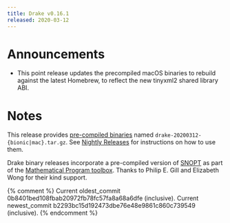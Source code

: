 ```yaml
---
title: Drake v0.16.1
released: 2020-03-12
---
```


# Announcements

* This point release updates the precompiled macOS binaries to rebuild against
  the latest Homebrew, to reflect the new tinyxml2 shared library ABI.

# Notes

This release provides
[pre-compiled binaries](https://github.com/RobotLocomotion/drake/releases/tag/v0.16.1)
named ``drake-20200312-{bionic|mac}.tar.gz``. See 
[Nightly Releases](/from_binary.html#nightly-releases) for instructions on how to use them.

Drake binary releases incorporate a pre-compiled version of
[SNOPT](https://ccom.ucsd.edu/~optimizers/solvers/snopt/) as part of the
[Mathematical Program toolbox](https://drake.mit.edu/doxygen_cxx/group__solvers.html).
Thanks to Philip E. Gill and Elizabeth Wong for their kind support.

{% comment %}
Current oldest_commit 0b8401bed108fbab20972fb78fc57fa8a68a6dfe (inclusive).
Current newest_commit b2293bc15d192473dbe76e48e9861c860c739549 (inclusive).
{% endcomment %}
